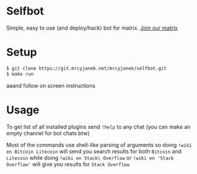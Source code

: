 # Selfbot

Simple, easy to use (and deploy/hack) bot for matrix. [Join our matrix](https://matrix.to/#/#selfbot:mrcyjanek.net)

# Setup

```bash
$ git clone https://git.mrcyjanek.net/mrcyjanek/selfbot.git
$ make run
```
aaand follow on screen instructions

# Usage

To get list of all installed plugins send `!help` to any chat (you can make an empty channel for bot chats btw)

Most of the commands use shell-like parsing of arguments so doing `!wiki en Bitcoin Litecoin` will send you search results for both `Bitcoin` and `Litecoin` while doing `!wiki en Stack\ Overflow` or `!wiki en 'Stack Overflow'` will give you results for `Stack Overflow`